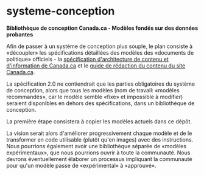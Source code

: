 # systeme-conception

**Bibliothèque de conception Canada.ca - Modèles fondés sur des données probantes**

Afin de passer à un système de conception plus souple, le plan consiste à «découpler» les spécifications détaillées des modèles des «documents de politique» officiels - la [spécification d'architecture de contenu et d'information de Canada.ca](https://www.canada.ca/fr/secretariat-conseil-tresor/services/communications-gouvernementales/specifications-contenu-architecture-information-canada.html) et le [guide de rédaction du contenu du site Canada.ca](https://www.canada.ca/fr/secretariat-conseil-tresor/services/communications-gouvernementales/guide-redaction-contenu-canada.html).

La spécification 2.0 ne contiendrait que les parties obligatoires du système de conception, alors que tous les modèles (nom de travail: «modèles recommandés», car le modèle semble «fixe» et impossible à modifier) seraient disponibles en dehors des spécifications, dans un bibliothèque de conception.

La première étape consistera à copier les modèles actuels dans ce dépôt.

La vision serait alors d'améliorer progressivement chaque modèle et de le transformer en code utilisable (plutôt qu'en images) avec des instructions. Nous pourrions également avoir une bibliothèque séparée de «modèles expérimentaux», que nous pourrions ouvrir à toute la communauté. Nous devrons éventuellement élaborer un processus impliquant la communauté pour qu'un modèle passe de «expérimental» à «approuvé».
